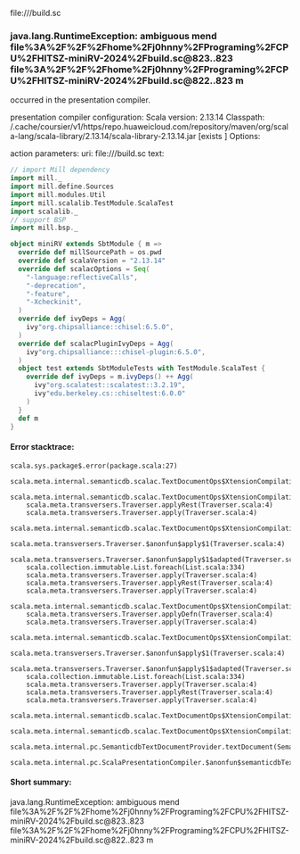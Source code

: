 file://<WORKSPACE>/build.sc
### java.lang.RuntimeException: ambiguous mend file%3A%2F%2F%2Fhome%2Fj0hnny%2FPrograming%2FCPU%2FHITSZ-miniRV-2024%2Fbuild.sc@823..823  file%3A%2F%2F%2Fhome%2Fj0hnny%2FPrograming%2FCPU%2FHITSZ-miniRV-2024%2Fbuild.sc@822..823 m

occurred in the presentation compiler.

presentation compiler configuration:
Scala version: 2.13.14
Classpath:
<HOME>/.cache/coursier/v1/https/repo.huaweicloud.com/repository/maven/org/scala-lang/scala-library/2.13.14/scala-library-2.13.14.jar [exists ]
Options:



action parameters:
uri: file://<WORKSPACE>/build.sc
text:
```scala
// import Mill dependency
import mill._
import mill.define.Sources
import mill.modules.Util
import mill.scalalib.TestModule.ScalaTest
import scalalib._
// support BSP
import mill.bsp._

object miniRV extends SbtModule { m =>
  override def millSourcePath = os.pwd
  override def scalaVersion = "2.13.14"
  override def scalacOptions = Seq(
    "-language:reflectiveCalls",
    "-deprecation",
    "-feature",
    "-Xcheckinit",
  )
  override def ivyDeps = Agg(
    ivy"org.chipsalliance::chisel:6.5.0",
  )
  override def scalacPluginIvyDeps = Agg(
    ivy"org.chipsalliance:::chisel-plugin:6.5.0",
  )
  object test extends SbtModuleTests with TestModule.ScalaTest {
    override def ivyDeps = m.ivyDeps() ++ Agg(
      ivy"org.scalatest::scalatest::3.2.19",
      ivy"edu.berkeley.cs::chiseltest:6.0.0"
    )
  }
  def m
}

```



#### Error stacktrace:

```
scala.sys.package$.error(package.scala:27)
	scala.meta.internal.semanticdb.scalac.TextDocumentOps$XtensionCompilationUnitDocument$traverser$1$.indexName(TextDocumentOps.scala:86)
	scala.meta.internal.semanticdb.scalac.TextDocumentOps$XtensionCompilationUnitDocument$traverser$1$.apply(TextDocumentOps.scala:170)
	scala.meta.transversers.Traverser.applyRest(Traverser.scala:4)
	scala.meta.transversers.Traverser.apply(Traverser.scala:4)
	scala.meta.internal.semanticdb.scalac.TextDocumentOps$XtensionCompilationUnitDocument$traverser$1$.apply(TextDocumentOps.scala:175)
	scala.meta.transversers.Traverser.$anonfun$apply$1(Traverser.scala:4)
	scala.meta.transversers.Traverser.$anonfun$apply$1$adapted(Traverser.scala:4)
	scala.collection.immutable.List.foreach(List.scala:334)
	scala.meta.transversers.Traverser.apply(Traverser.scala:4)
	scala.meta.transversers.Traverser.applyRest(Traverser.scala:4)
	scala.meta.transversers.Traverser.apply(Traverser.scala:4)
	scala.meta.internal.semanticdb.scalac.TextDocumentOps$XtensionCompilationUnitDocument$traverser$1$.apply(TextDocumentOps.scala:175)
	scala.meta.transversers.Traverser.applyDefn(Traverser.scala:4)
	scala.meta.transversers.Traverser.apply(Traverser.scala:4)
	scala.meta.internal.semanticdb.scalac.TextDocumentOps$XtensionCompilationUnitDocument$traverser$1$.apply(TextDocumentOps.scala:175)
	scala.meta.transversers.Traverser.$anonfun$apply$1(Traverser.scala:4)
	scala.meta.transversers.Traverser.$anonfun$apply$1$adapted(Traverser.scala:4)
	scala.collection.immutable.List.foreach(List.scala:334)
	scala.meta.transversers.Traverser.apply(Traverser.scala:4)
	scala.meta.transversers.Traverser.applyRest(Traverser.scala:4)
	scala.meta.transversers.Traverser.apply(Traverser.scala:4)
	scala.meta.internal.semanticdb.scalac.TextDocumentOps$XtensionCompilationUnitDocument$traverser$1$.apply(TextDocumentOps.scala:175)
	scala.meta.internal.semanticdb.scalac.TextDocumentOps$XtensionCompilationUnitDocument.toTextDocument(TextDocumentOps.scala:179)
	scala.meta.internal.pc.SemanticdbTextDocumentProvider.textDocument(SemanticdbTextDocumentProvider.scala:54)
	scala.meta.internal.pc.ScalaPresentationCompiler.$anonfun$semanticdbTextDocument$1(ScalaPresentationCompiler.scala:462)
```
#### Short summary: 

java.lang.RuntimeException: ambiguous mend file%3A%2F%2F%2Fhome%2Fj0hnny%2FPrograming%2FCPU%2FHITSZ-miniRV-2024%2Fbuild.sc@823..823  file%3A%2F%2F%2Fhome%2Fj0hnny%2FPrograming%2FCPU%2FHITSZ-miniRV-2024%2Fbuild.sc@822..823 m